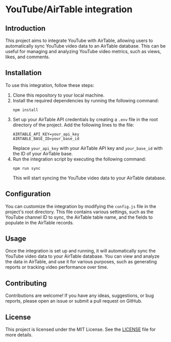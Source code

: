 # YouTube/AirTable integration

## Introduction
This project aims to integrate YouTube with AirTable, allowing users to automatically sync YouTube video data to an AirTable database. This can be useful for managing and analyzing YouTube video metrics, such as views, likes, and comments.

## Installation
To use this integration, follow these steps:

1. Clone this repository to your local machine.
2. Install the required dependencies by running the following command:
    ```
    npm install
    ```
3. Set up your AirTable API credentials by creating a `.env` file in the root directory of the project. Add the following lines to the file:
    ```
    AIRTABLE_API_KEY=your_api_key
    AIRTABLE_BASE_ID=your_base_id
    ```
    Replace `your_api_key` with your AirTable API key and `your_base_id` with the ID of your AirTable base.
4. Run the integration script by executing the following command:
    ```
    npm run sync
    ```
    This will start syncing the YouTube video data to your AirTable database.

## Configuration
You can customize the integration by modifying the `config.js` file in the project's root directory. This file contains various settings, such as the YouTube channel ID to sync, the AirTable table name, and the fields to populate in the AirTable records.

## Usage
Once the integration is set up and running, it will automatically sync the YouTube video data to your AirTable database. You can view and analyze the data in AirTable, and use it for various purposes, such as generating reports or tracking video performance over time.

## Contributing
Contributions are welcome! If you have any ideas, suggestions, or bug reports, please open an issue or submit a pull request on GitHub.

## License
This project is licensed under the MIT License. See the [LICENSE](LICENSE) file for more details.